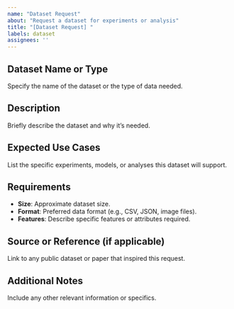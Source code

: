 ```yaml
---
name: "Dataset Request"
about: "Request a dataset for experiments or analysis"
title: "[Dataset Request] "
labels: dataset
assignees: ''
---
```


## Dataset Name or Type
Specify the name of the dataset or the type of data needed.

## Description
Briefly describe the dataset and why it’s needed.

## Expected Use Cases
List the specific experiments, models, or analyses this dataset will support.

## Requirements
- **Size**: Approximate dataset size.
- **Format**: Preferred data format (e.g., CSV, JSON, image files).
- **Features**: Describe specific features or attributes required.

## Source or Reference (if applicable)
Link to any public dataset or paper that inspired this request.

## Additional Notes
Include any other relevant information or specifics.

